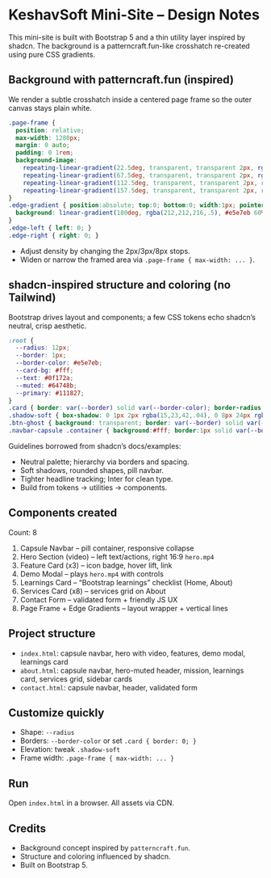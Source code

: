 # KeshavSoft Mini-Site – Design Notes

This mini-site is built with Bootstrap 5 and a thin utility layer inspired by shadcn. The background is a patterncraft.fun-like crosshatch re-created using pure CSS gradients.

## Background with patterncraft.fun (inspired)
We render a subtle crosshatch inside a centered page frame so the outer canvas stays plain white.

```css
.page-frame {
  position: relative;
  max-width: 1280px;
  margin: 0 auto;
  padding: 0 1rem;
  background-image:
    repeating-linear-gradient(22.5deg, transparent, transparent 2px, rgba(75,85,99,.06) 2px, rgba(75,85,99,.06) 3px, transparent 3px, transparent 8px),
    repeating-linear-gradient(67.5deg, transparent, transparent 2px, rgba(107,114,128,.05) 2px, rgba(107,114,128,.05) 3px, transparent 3px, transparent 8px),
    repeating-linear-gradient(112.5deg, transparent, transparent 2px, rgba(55,65,81,.04) 2px, rgba(55,65,81,.04) 3px, transparent 3px, transparent 8px),
    repeating-linear-gradient(157.5deg, transparent, transparent 2px, rgba(31,41,55,.03) 2px, rgba(31,41,55,.03) 3px, transparent 3px, transparent 8px);
}
.edge-gradient { position:absolute; top:0; bottom:0; width:1px; pointer-events:none;
  background: linear-gradient(180deg, rgba(212,212,216,.5), #e5e7eb 60%, rgba(229,231,235,0));
}
.edge-left { left: 0; }
.edge-right { right: 0; }
```

- Adjust density by changing the 2px/3px/8px stops.
- Widen or narrow the framed area via `.page-frame { max-width: ... }`.

## shadcn-inspired structure and coloring (no Tailwind)
Bootstrap drives layout and components; a few CSS tokens echo shadcn’s neutral, crisp aesthetic.

```css
:root {
  --radius: 12px;
  --border: 1px;
  --border-color: #e5e7eb;
  --card-bg: #fff;
  --text: #0f172a;
  --muted: #64748b;
  --primary: #111827;
}
.card { border: var(--border) solid var(--border-color); border-radius: var(--radius); }
.shadow-soft { box-shadow: 0 1px 2px rgba(15,23,42,.04), 0 8px 24px rgba(15,23,42,.06); }
.btn-ghost { background: transparent; border: var(--border) solid var(--border-color); color: var(--text); }
.navbar-capsule .container { background:#fff; border:1px solid var(--border-color); border-radius:9999px; box-shadow:0 1px 2px rgba(15,23,42,.04),0 8px 24px rgba(15,23,42,.06); }
```

Guidelines borrowed from shadcn’s docs/examples:
- Neutral palette; hierarchy via borders and spacing.
- Soft shadows, rounded shapes, pill navbar.
- Tighter headline tracking; Inter for clean type.
- Build from tokens → utilities → components.

## Components created
Count: 8

1) Capsule Navbar – pill container, responsive collapse
2) Hero Section (video) – left text/actions, right 16:9 `hero.mp4`
3) Feature Card (x3) – icon badge, hover lift, link
4) Demo Modal – plays `hero.mp4` with controls
5) Learnings Card – “Bootstrap learnings” checklist (Home, About)
6) Services Card (x8) – services grid on About
7) Contact Form – validated form + friendly JS UX
8) Page Frame + Edge Gradients – layout wrapper + vertical lines

## Project structure
- `index.html`: capsule navbar, hero with video, features, demo modal, learnings card
- `about.html`: capsule navbar, hero-muted header, mission, learnings card, services grid, sidebar cards
- `contact.html`: capsule navbar, header, validated form

## Customize quickly
- Shape: `--radius`
- Borders: `--border-color` or set `.card { border: 0; }`
- Elevation: tweak `.shadow-soft`
- Frame width: `.page-frame { max-width: ... }`

## Run
Open `index.html` in a browser. All assets via CDN.

## Credits
- Background concept inspired by `patterncraft.fun`.
- Structure and coloring influenced by shadcn.
- Built on Bootstrap 5.
